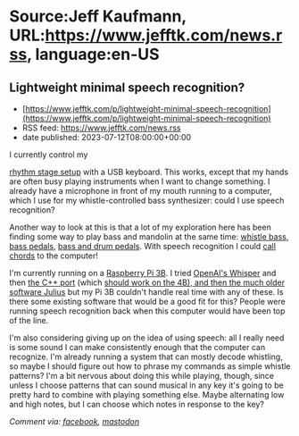 # Source:Jeff Kaufmann, URL:https://www.jefftk.com/news.rss, language:en-US

## Lightweight minimal speech recognition?
 - [https://www.jefftk.com/p/lightweight-minimal-speech-recognition](https://www.jefftk.com/p/lightweight-minimal-speech-recognition)
 - RSS feed: https://www.jefftk.com/news.rss
 - date published: 2023-07-12T08:00:00+00:00

<p><span>

I currently control my </span>

<a href="https://www.jefftk.com/news/jammer">rhythm stage setup</a>
with a USB keyboard. This works, except that my hands are often busy
playing instruments when I want to change something.  I already have a
microphone in front of my mouth running to a computer, which I use for
my whistle-controlled bass synthesizer: could I use speech
recognition?



<p>

Another way to look at this is that a lot of my exploration here has
been finding some way to play bass and mandolin at the same time:
<a href="https://www.jefftk.com/whistle-synth">whistle bass</a>, <a href="https://www.jefftk.com/p/chording-bass">bass pedals</a>, <a href="https://www.jefftk.com/p/simultaneous-footbass-and-footdrums">bass and drum
pedals</a>.  With speech recognition I could <a href="https://www.jefftk.com/p/calling-chords">call chords</a> to the computer!

</p>

<p>

I'm currently running on a <a href="https://www.raspberrypi.com/products/raspberry-pi-3-model-b/">Raspberry
Pi 3B</a>. I tried <a href="https://github.com/openai/whisper">OpenAI's Whisper</a> and then
<a href="https://github.com/ggerganov/whisper.cpp">the C++ port</a>
(which <a href="https://github.com/ggerganov/whisper.cpp/discussions/166">should
work on the 4B), and then the much older software </a><a href="https://github.com/julius-speech/julius">Julius</a> but my Pi 3B
couldn't handle real time with any of these. Is there some existing
software that would be a good fit for this?  People were running
speech recognition back when this computer would have been top of the
line.

</p>

<p>

I'm also considering giving up on the idea of using speech: all I
really need is some sound I can make consistently enough that the
computer can recognize.  I'm already running a system that can mostly
decode whistling, so maybe I should figure out how to phrase my
commands as simple whistle patterns?  I'm a bit nervous about doing
this while playing, though, since unless I choose patterns that can
sound musical in any key it's going to be pretty hard to combine with
playing something else.  Maybe alternating low and high notes, but I
can choose which notes in response to the key?

  </p>

<p><i>Comment via: <a href="https://www.facebook.com/jefftk/posts/pfbid02XcB6U96Yk1EfT9aE2QSooQ2JwMRsgGfQgbhZq1HJd2rRxbDChxo8DUY4a8B8FE74l">facebook</a>, <a href="https://mastodon.mit.edu/@jefftk/110700988967477273">mastodon</a></i></p>

